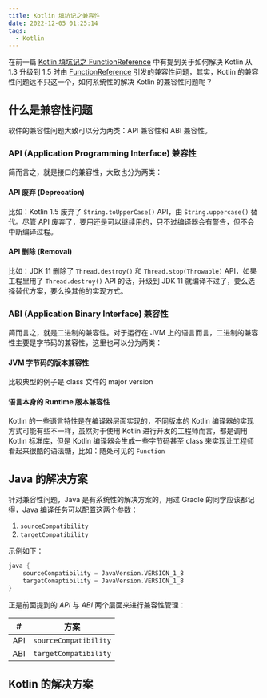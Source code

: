 ```yaml
---
title: Kotlin 填坑记之兼容性
date: 2022-12-05 01:25:14
tags:
  - Kotlin
---
```


在前一篇 [Kotlin 填坑记之 FunctionReference](/2022/12/03/do-you-really-know-kotlin-function/) 中有提到关于如何解决 Kotlin 从 1.3 升级到 1.5 时由 [FunctionReference](https://github.com/JetBrains/kotlin/blob/master/libraries/stdlib/jvm/runtime/kotlin/jvm/internal/FunctionReference.java) 引发的兼容性问题，其实，Kotlin 的兼容性问题远不只这一个，如何系统性的解决 Kotlin 的兼容性问题呢？

## 什么是兼容性问题

软件的兼容性问题大致可以分为两类：API 兼容性和 ABI 兼容性。

### API (Application Programming Interface) 兼容性

简而言之，就是接口的兼容性，大致也分为两类：

#### API 废弃 (Deprecation)

比如：Kotlin 1.5 废弃了 `String.toUpperCase()` API，由 `String.uppercase()` 替代。尽管 API 废弃了，要用还是可以继续用的，只不过编译器会有警告，但不会中断编译过程。

#### API 删除 (Removal)

比如：JDK 11 删除了 `Thread.destroy()` 和 `Thread.stop(Throwable)` API，如果工程里用了 `Thread.destroy()` API 的话，升级到 JDK 11 就编译不过了，要么选择替代方案，要么换其他的实现方式。

### ABI (Application Binary Interface) 兼容性

简而言之，就是二进制的兼容性。对于运行在 JVM 上的语言而言，二进制的兼容性主要是字节码的兼容性，这里也可以分为两类：

#### JVM 字节码的版本兼容性

比较典型的例子是 class 文件的 major version

#### 语言本身的 Runtime 版本兼容性

Kotlin 的一些语言特性是在编译器层面实现的，不同版本的 Kotlin 编译器的实现方式可能有些不一样，虽然对于使用 Kotlin 进行开发的工程师而言，都是调用 Kotlin 标准库，但是 Kotlin 编译器会生成一些字节码甚至 class 来实现让工程师看起来很酷的语法糖，比如：随处可见的 `Function`


## Java 的解决方案

针对兼容性问题，Java 是有系统性的解决方案的，用过 Gradle 的同学应该都记得，Java 编译任务可以配置这两个参数：

1. `sourceCompatibility`
1. `targetCompatibility`

示例如下：

```groovy
java {
    sourceCompatibility = JavaVersion.VERSION_1_8
    targetComaptibility = JavaVersion.VERSION_1_8
}
```

正是前面提到的 *API* 与 *ABI* 两个层面来进行兼容性管理：

| #    | 方案                  |
|:----:|:---------------------:|
| API  | `sourceCompatibility` |
| ABI  | `targetCompatibility` |

## Kotlin 的解决方案


